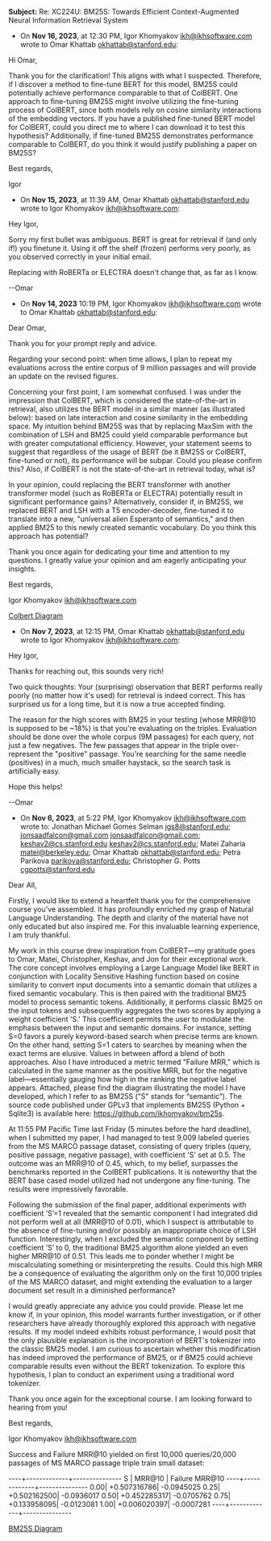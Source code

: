 **Subject:** Re: XC224U: BM25S: Towards Efficient Context-Augmented Neural Information Retrieval System

* On **Nov 16, 2023**, at 12:30 PM, Igor Khomyakov <ikh@ikhsoftware.com> wrote to Omar Khattab <okhattab@stanford.edu>:

Hi Omar,

Thank you for the clarification! This aligns with what I suspected. Therefore, if I discover a method to fine-tune BERT for this model, BM25S could potentially achieve performance comparable to that of ColBERT. One approach to fine-tuning BM25S might involve utilizing the fine-tuning process of ColBERT, since both models rely on cosine similarity interactions of the embedding vectors. If you have a published fine-tuned BERT model for ColBERT, could you direct me to where I can download it to test this hypothesis? Additionally, if fine-tuned BM25S demonstrates performance comparable to ColBERT, do you think it would justify publishing a paper on BM25S?

Best regards, 

Igor 


* On **Nov 15, 2023**, at 11:39 AM, Omar Khattab <okhattab@stanford.edu> wrote to Igor Khomyakov <ikh@ikhsoftware.com>:

Hey Igor,

Sorry my first bullet was ambiguous. BERT is great for retrieval if (and only if!) you finetune it. Using it off the shelf (frozen) performs very poorly, as you observed correctly in your initial email.

Replacing with RoBERTa or ELECTRA doesn't change that, as far as I know.

--Omar


* On **Nov 14, 2023** 10:19 PM, Igor Khomyakov <ikh@ikhsoftware.com> wrote to Omar Khattab <okhattab@stanford.edu>:
 
Dear Omar, 

Thank you for your prompt reply and advice. 

Regarding your second point: when time allows, I plan to repeat my evaluations across the entire corpus of 9 million passages and will provide an update on the revised figures.

Concerning your first point, I am somewhat confused. I was under the impression that ColBERT, which is considered the state-of-the-art in retrieval, also utilizes the BERT model in a similar manner (as illustrated below): based on late interaction and cosine similarity in the embedding space. My intuition behind BM25S was that by replacing MaxSim with the combination of LSH and BM25 could yield comparable performance but with greater computational efficiency. However, your statement seems to suggest that regardless of the usage of BERT (be it BM25S or ColBERT, fine-tuned or not), its performance will be subpar.  Could you please confirm this? Also, if ColBERT is not the state-of-the-art in retrieval today, what is? 

In your opinion, could replacing the BERT transformer with another transformer model (such as RoBERTa or ELECTRA) potentially result in significant performance gains? Alternatively, consider if, in BM25S, we replaced BERT and LSH with a T5 encoder-decoder, fine-tuned it to translate into a new, "universal alien Esperanto of semantics," and then applied BM25 to this newly created semantic vocabulary. Do you think this approach has potential? 

Thank you once again for dedicating your time and attention to my questions. I greatly value your opinion and am eagerly anticipating your insights.

Best regards, 

Igor Khomyakov
ikh@ikhsoftware.com 

[Colbert Diagram](colbert-diagram.png)


* On **Nov 7, 2023**, at 12:15 PM, Omar Khattab <okhattab@stanford.edu> wrote to Igor Khomyakov <ikh@ikhsoftware.com>:

Hey Igor,

Thanks for reaching out, this sounds very rich!

Two quick thoughts:
Your (surprising) observation that BERT performs really poorly (no matter how it's used) for retrieval is indeed correct. This has surprised us for a long time, but it is now a true accepted finding.

The reason for the high scores with BM25 in your testing (whose MRR@10 is supposed to be ~18%) is that you're evaluating on the triples. Evaluation should be done over the whole corpus (9M passages) for each query, not just a few negatives. The few passages that appear in the triple over-represent the "positive" passage. You're searching for the same needle (positives) in a much, much smaller haystack, so the search task is artificially easy.

Hope this helps!

--Omar


* On **Nov 6, 2023**, at 5:22 PM, Igor Khomyakov <ikh@ikhsoftware.com> wrote to: Jonathan Michael Gomes Selman <jgs8@stanford.edu>; jonsaadfalcon@gmail.com <jonsaadfalcon@gmail.com>; keshav2@cs.stanford.edu <keshav2@cs.stanford.edu>; Matei Zaharia <matei@berkeley.edu>; Omar Khattab <okhattab@stanford.edu>; Petra Parikova <parikova@stanford.edu>; Christopher G. Potts <cgpotts@stanford.edu>

Dear All,

Firstly, I would like to extend a heartfelt thank you for the comprehensive course you've assembled. It has profoundly enriched my grasp of Natural Language Understanding. The depth and clarity of the material have not only educated but also inspired me. For this invaluable learning experience, I am truly thankful.

My work in this course drew inspiration from ColBERT—my gratitude goes to Omar, Matei, Christopher, Keshav, and Jon for their exceptional work. The core concept involves employing a Large Language Model like BERT in conjunction with Locality Sensitive Hashing function based on cosine similarity to convert input documents into a semantic domain that utilizes a fixed semantic vocabulary. This is then paired with the traditional BM25 model to process semantic tokens. Additionally, it performs classic BM25 on the input tokens and subsequently aggregates the two scores by applying a weight coefficient 'S.' This coefficient permits the user to modulate the emphasis between the input and semantic domains. For instance, setting S=0 favors a purely keyword-based search when precise terms are known. On the other hand, setting S=1 caters to searches by meaning when the exact terms are elusive. Values in between afford a blend of both approaches. Also I have introduced a metric termed "Failure MRR," which is calculated in the same manner as the positive MRR, but for the negative label—essentially gauging how high in the ranking the negative label appears. Attached, please find the diagram illustrating the model I have developed, which I refer to as BM25S ("S" stands for “semantic”). The source code published under GPLv3 that implements BM25S (Python + Sqlite3)  is available here: https://github.com/ikhomyakov/bm25s.

At 11:55 PM Pacific Time last Friday (5 minutes before the hard deadline), when I submitted my paper, I had managed to test 9,009 labeled queries from the MS MARCO passage dataset, consisting of query triples (query, positive passage, negative passage), with coefficient 'S' set at 0.5. The outcome was an MRR@10 of 0.45, which, to my belief, surpasses the benchmarks reported in the ColBERT publications. It is noteworthy that the BERT base cased model utilized had not undergone any fine-tuning. The results were impressively favorable.

Following the submission of the final paper, additional experiments with coefficient ’S’=1 revealed that the semantic component I had integrated did not perform well at all (MRR@10 of 0.01), which I suspect is attributable to the absence of fine-tuning and/or possibly an inappropriate choice of LSH function. Interestingly, when I excluded the semantic component by setting coefficient ’S’ to 0, the traditional BM25 algorithm alone yielded an even higher MRR@10 of 0.51. This leads me to ponder whether I might be miscalculating something or misinterpreting the results. Could this high MRR be a consequence of evaluating the algorithm only on the first 10,000 triples of the MS MARCO dataset, and might extending the evaluation to a larger document set result in a diminished performance?

I would greatly appreciate any advice you could provide. Please let me know if, in your opinion, this model warrants further investigation, or if other researchers have already thoroughly explored this approach with negative results. If my model indeed exhibits robust performance, I would posit that the only plausible explanation is the incorporation of BERT's tokenizer into the classic BM25 model. I am curious to ascertain whether this modification has indeed improved the performance of BM25, or if BM25 could achieve comparable results even without the BERT tokenization. To explore this hypothesis, I plan to conduct an experiment using a traditional word tokenizer.

Thank you once again for the exceptional course. I am looking forward to hearing from you!

Best regards, 

Igor Khomyakov
ikh@ikhsoftware.com 


Success and Failure MRR@10 yielded on first 10,000 queries/20,000 passages of MS MARCO passage triple train small dataset: 


----+-------------+---------------
S   | MRR@10      | Failure MRR@10
----+-------------+---------------
0.00| +0.507316786| -0.0945025
0.25| +0.502162500| -0.0936017
0.50| +0.452285317| -0.0705762
0.75| +0.133958095| -0.0123081
1.00| +0.006020397| -0.0007281
----+-------------+---------------


[BM25S Diagram](bm25s-diagram.png)
